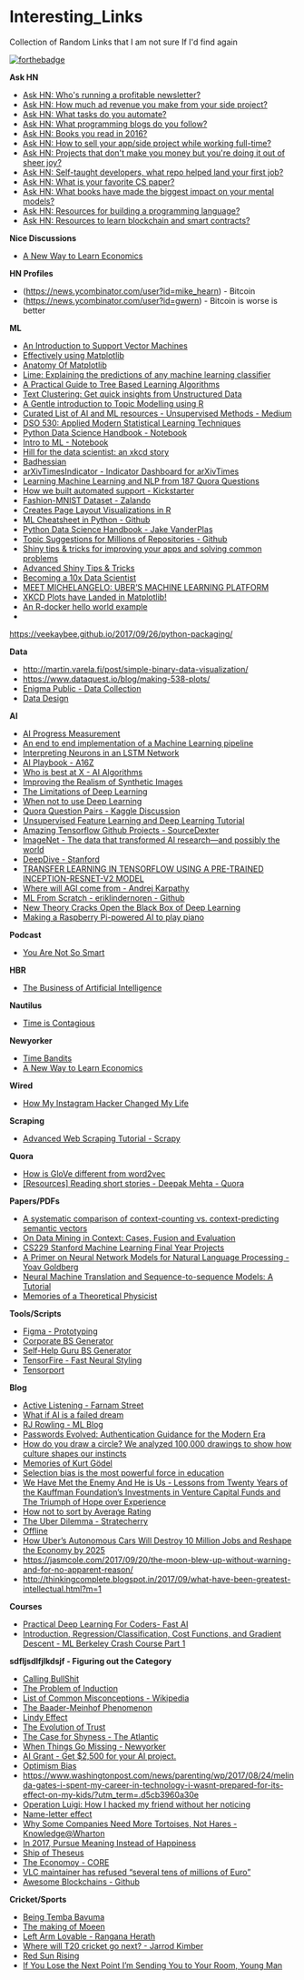 # Interesting_Links
Collection of Random Links that I am not sure If I'd find again

[![forthebadge](http://forthebadge.com/images/badges/built-with-love.svg)](http://forthebadge.com)

**Ask HN**

* [Ask HN: Who's running a profitable newsletter?](https://news.ycombinator.com/item?id=14616440)
* [Ask HN: How much ad revenue you make from your side project?](https://news.ycombinator.com/item?id=14576677)
* [Ask HN: What tasks do you automate?](https://news.ycombinator.com/item?id=14782332)
* [Ask HN: What programming blogs do you follow?](https://news.ycombinator.com/item?id=14842276)
* [Ask HN: Books you read in 2016?](https://news.ycombinator.com/item?id=13235767)
* [Ask HN: How to sell your app/side project while working full-time?](https://news.ycombinator.com/item?id=14912468)
* [Ask HN: Projects that don't make you money but you're doing it out of sheer joy?](https://news.ycombinator.com/item?id=14978631)
* [Ask HN: Self-taught developers, what repo helped land your first job?](https://news.ycombinator.com/item?id=15025578)
* [Ask HN: What is your favorite CS paper?](https://news.ycombinator.com/item?id=15089476)
* [Ask HN: What books have made the biggest impact on your mental models?](https://news.ycombinator.com/item?id=15155833)
* [Ask HN: Resources for building a programming language?](https://news.ycombinator.com/item?id=15171238)
* [Ask HN: Resources to learn blockchain and smart contracts?](https://news.ycombinator.com/item?id=15398550)

**Nice Discussions**
* [	A New Way to Learn Economics](https://news.ycombinator.com/item?id=15222819)


**HN Profiles**
* (https://news.ycombinator.com/user?id=mike_hearn) - Bitcoin 
* (https://news.ycombinator.com/user?id=gwern) - Bitcoin is worse is better 

**ML**

* [An Introduction to Support Vector Machines](https://news.ycombinator.com/item?id=14613139)
* [Effectively using Matplotlib](http://pbpython.com/effective-matplotlib.html)
* [Anatomy Of Matplotlib](https://github.com/WeatherGod/AnatomyOfMatplotlib)
* [Lime: Explaining the predictions of any machine learning classifier](https://github.com/marcotcr/lime)
* [A Practical Guide to Tree Based Learning Algorithms](https://sadanand-singh.github.io/posts/treebasedmodels/)
* [Text Clustering: Get quick insights from Unstructured Data](http://www.kdnuggets.com/2017/06/text-clustering-unstructured-data.html)
* [A Gentle introduction to Topic Modelling using R](https://eight2late.wordpress.com/2015/09/29/a-gentle-introduction-to-topic-modeling-using-r/)
* [Curated List of AI and ML resources - Unsupervised Methods - Medium](https://unsupervisedmethods.com/my-curated-list-of-ai-and-machine-learning-resources-from-around-the-web-9a97823b8524)
* [DSO 530: Applied Modern Statistical Learning Techniques](https://www.alsharif.info/iom530)
* [Python Data Science Handbook - Notebook](https://nbviewer.jupyter.org/github/jakevdp/PythonDataScienceHandbook/blob/master/notebooks/Index.ipynb)
* [Intro to ML - Notebook](http://nbviewer.jupyter.org/github/Prooffreader/intro_machine_learning/tree/master/)
* [Hill for the data scientist: an xkcd story](http://livefreeordichotomize.com/2016/12/15/hill-for-the-data-scientist-an-xkcd-story/)
* [Badhessian](http://badhessian.org/)
* [arXivTimesIndicator - Indicator Dashboard for arXivTimes](http://arxivtimes.herokuapp.com/)
* [Learning Machine Learning and NLP from 187 Quora Questions](https://unsupervisedmethods.com/learning-machine-learning-and-nlp-from-185-quora-questions-cebe42e47da8)
* [How we built automated support - Kickstarter](https://kickstarter.engineering/how-we-built-automated-support-f2ea669252f)
* [Fashion-MNIST Dataset - Zalando](https://github.com/zalandoresearch/fashion-mnist)
* [Creates Page Layout Visualizations in R](https://github.com/EmilHvitfeldt/ggpage)
* [ML Cheatsheet in Python - Github](https://github.com/ShuaiW/ml-cheatsheet)
* [Python Data Science Handbook - Jake VanderPlas](https://jakevdp.github.io/PythonDataScienceHandbook/)
* [Topic Suggestions for Millions of Repositories - Github](https://githubengineering.com/topics/)
* [Shiny tips & tricks for improving your apps and solving common problems](http://deanattali.com/blog/advanced-shiny-tips/)
* [Advanced Shiny Tips & Tricks](https://github.com/daattali/advanced-shiny#readme)
* [Becoming a 10x Data Scientist](https://blog.algorithmia.com/becoming-a-10x-data-scientist/)
* [MEET MICHELANGELO: UBER’S MACHINE LEARNING PLATFORM](https://eng.uber.com/michelangelo/)
* [XKCD Plots have Landed in Matplotlib!](http://jakevdp.github.io/blog/2013/07/10/XKCD-plots-in-matplotlib/)
* [An R-docker hello world example](https://www.symbolix.com.au/blog-main/r-docker-hello)
* 
https://veekaybee.github.io/2017/09/26/python-packaging/

**Data**  

* http://martin.varela.fi/post/simple-binary-data-visualization/
* https://www.dataquest.io/blog/making-538-plots/
* [Enigma Public - Data Collection](https://public.enigma.com/)
* [Data Design](https://infoactive.co/data-design/)

**AI**

* [AI Progress Measurement](https://www.eff.org/ai/metrics)
* [An end to end implementation of a Machine Learning pipeline](https://spandan-madan.github.io/DeepLearningProject/)
* [Interpreting Neurons in an LSTM Network](http://yerevann.github.io/2017/06/27/interpreting-neurons-in-an-LSTM-network/)
* [AI Playbook - A16Z](http://aiplaybook.a16z.com/)
* [Who is best at X - AI Algorithms](https://rodrigob.github.io/are_we_there_yet/build/)
* [Improving the Realism of Synthetic Images](https://machinelearning.apple.com/2017/07/07/GAN.html)
* [The Limitations of Deep Learning](https://blog.keras.io/the-limitations-of-deep-learning.html)
* [When not to use Deep Learning](http://hyperparameter.space/blog/when-not-to-use-deep-learning/)
* [Quora Question Pairs - Kaggle Discussion](https://www.kaggle.com/c/quora-question-pairs/discussion/34355#194796)
* [Unsupervised Feature Learning and Deep Learning Tutorial](http://ufldl.stanford.edu/wiki/index.php/UFLDL_Tutorial)
* [Amazing Tensorflow Github Projects - SourceDexter](https://sourcedexter.com/amazing-tensorflow-github-projects/)
* [ImageNet - The data that transformed AI research—and possibly the world](https://qz.com/1034972/the-data-that-changed-the-direction-of-ai-research-and-possibly-the-world/)
* [DeepDive - Stanford](http://deepdive.stanford.edu/)
* [TRANSFER LEARNING IN TENSORFLOW USING A PRE-TRAINED INCEPTION-RESNET-V2 MODEL](https://kwotsin.github.io/tech/2017/02/11/transfer-learning.html)
* [Where will AGI come from - Andrej Karpathy](https://docs.google.com/presentation/d/119VW6ueBGLQXsw-jGMboGP2-WuOnyMAOYLgd44SL6xM/preview?slide=id.p)
* [ML From Scratch - eriklindernoren - Github](https://github.com/eriklindernoren/ML-From-Scratch)
* [New Theory Cracks Open the Black Box of Deep Learning](https://www.quantamagazine.org/new-theory-cracks-open-the-black-box-of-deep-learning-20170921/)
* [Making a Raspberry Pi-powered AI to play piano](https://rpiai.com/piano/)

**Podcast**

* [You Are Not So Smart](https://youarenotsosmart.com/podcast/)

**HBR**

* [The Business of Artificial Intelligence](https://hbr.org/cover-story/2017/07/the-business-of-artificial-intelligence)

**Nautilus**

* [Time is Contagious](http://nautil.us/issue/45/power/time-is-contagious)

**Newyorker**

* [Time Bandits](http://www.newyorker.com/magazine/2005/02/28/time-bandits-2)
* [A New Way to Learn Economics](https://www.newyorker.com/news/john-cassidy/a-new-way-to-learn-economics)

**Wired**

* [How My Instagram Hacker Changed My Life](https://www.wired.com/story/how-my-hacker-changed-my-life/)

**Scraping**

* [Advanced Web Scraping Tutorial - Scrapy](http://sangaline.com/post/advanced-web-scraping-tutorial/)


**Quora**

* [How is GloVe different from word2vec](https://www.quora.com/How-is-GloVe-different-from-word2vec) 
* [[Resources] Reading short stories - Deepak Mehta - Quora](https://readersparadise.quora.com/Resources-Reading-short-stories)

**Papers/PDFs**

* [A systematic comparison of
context-counting vs. context-predicting semantic vectors](http://clic.cimec.unitn.it/marco/publications/acl2014/baroni-etal-countpredict-acl2014.pdf)
* [On Data Mining in Context:
Cases, Fusion and Evaluation](http://liacs.leidenuniv.nl/~puttenpwhvander/library/phdthesisv1_nocropmarks_withISBN.pdf)
* [CS229 Stanford Machine Learning Final Year Projects](http://cs229.stanford.edu/projects2013.html)
* [A Primer on Neural Network Models for Natural Language Processing - Yoav Goldberg ](https://www.jair.org/media/4992/live-4992-9623-jair.pdf)
* [Neural Machine Translation and Sequence-to-sequence Models: A Tutorial](https://arxiv.org/pdf/1703.01619.pdf)
* [Memories of a Theoretical Physicist](https://arxiv.org/pdf/1708.09093.pdf)

**Tools/Scripts**

* [Figma - Prototyping](https://www.figma.com/)
* [Corporate BS Generator](http://www.atrixnet.com/bs-generator.html)
* [Self-Help Guru BS Generator](http://sebpearce.com/bullshit/ )
* [TensorFire - Fast Neural Styling](https://tenso.rs/demos/fast-neural-style/)
* [Tensorport](https://tensorport.com/)


**Blog**

* [Active Listening - Farnam Street](https://www.farnamstreetblog.com/2017/07/active-listening/)
* [What if AI is a failed dream](https://www.madebymany.com/stories/what-if-ai-is-a-failed-dream)
* [RJ Rowling - ML Blog](http://rnowling.github.io/)
* [Passwords Evolved: Authentication Guidance for the Modern Era](https://www.troyhunt.com/passwords-evolved-authentication-guidance-for-the-modern-era/)
* [How do you draw a circle? We analyzed 100,000 drawings to show how culture shapes our instincts](https://qz.com/994486/the-way-you-draw-circles-says-a-lot-about-you/)
* [Memories of Kurt Gödel](http://www.rudyrucker.com/blog/2012/08/01/memories-of-kurt-godel/)
* [Selection bias is the most powerful force in education](https://fredrikdeboer.com/2017/03/29/why-selection-bias-is-the-most-powerful-force-in-education/)
* [We Have Met the Enemy And He is Us - Lessons from Twenty Years of the Kauffman Foundation’s
Investments in Venture Capital Funds
and The Triumph of Hope over Experience ](http://www.kauffman.org/what-we-do/research/2012/05/we-have-met-the-enemy-and-he-is-us)
* [How not to sort by Average Rating](http://www.evanmiller.org/how-not-to-sort-by-average-rating.html)
* [The Uber Dilemma - Stratecherry](https://stratechery.com/2017/the-uber-dilemma/)
* [Offline](https://chris.bolin.co/offline/)
* [How Uber’s Autonomous Cars Will Destroy 10 Million Jobs and Reshape the Economy by 2025](http://zackkanter.com/2015/01/23/how-ubers-autonomous-cars-will-destroy-10-million-jobs-by-2025/)
* https://jasmcole.com/2017/09/20/the-moon-blew-up-without-warning-and-for-no-apparent-reason/
* http://thinkingcomplete.blogspot.in/2017/09/what-have-been-greatest-intellectual.html?m=1

**Courses**

* [Practical Deep Learning For Coders- Fast AI](http://course.fast.ai/)
* [Introduction, Regression/Classification, Cost Functions, and Gradient Descent - ML Berkeley Crash Course Part 1](https://ml.berkeley.edu/blog/2016/11/06/tutorial-1/)


**sdfljsdlfjlkdsjf - Figuring out the Category**

* [Calling BullShit](http://callingbullshit.org/videos.html)
* [The Problem of Induction](https://en.wikipedia.org/wiki/Problem_of_induction)
* [List of Common Misconceptions - Wikipedia](https://en.wikipedia.org/wiki/List_of_common_misconceptions)
* [The Baader-Meinhof Phenomenon](https://www.damninteresting.com/the-baader-meinhof-phenomenon/)
* [Lindy Effect](https://en.wikipedia.org/wiki/Lindy_effect)
* [The Evolution of Trust](http://ncase.me/trust/)
* [The Case for Shyness - The Atlantic](https://www.theatlantic.com/entertainment/archive/2017/02/the-case-for-shyness/516933/)
* [When Things Go Missing - Newyorker](http://www.newyorker.com/magazine/2017/02/13/when-things-go-missing)
* [AI Grant - Get $2,500 for your AI project.](https://aigrant.org/)
* [Optimism Bias](https://en.wikipedia.org/wiki/Optimism_bias)
* https://www.washingtonpost.com/news/parenting/wp/2017/08/24/melinda-gates-i-spent-my-career-in-technology-i-wasnt-prepared-for-its-effect-on-my-kids/?utm_term=.d5cb3960a30e
* [Operation Luigi: How I hacked my friend without her noticing](https://defaultnamehere.tumblr.com/post/163734466355/operation-luigi-how-i-hacked-my-friend-without#jfuf232n3)
* [Name-letter effect](https://en.wikipedia.org/wiki/Name-letter_effect)
* [Why Some Companies Need More Tortoises, Not Hares - Knowledge@Wharton](http://knowledge.wharton.upenn.edu/article/companies-need-tortoises-not-hares/)
* [In 2017, Pursue Meaning Instead of Happiness](http://nymag.com/scienceofus/2016/12/in-2017-pursue-meaning-instead-of-happiness.html)
* [Ship of Theseus](https://en.wikipedia.org/wiki/Ship_of_Theseus)
* [The Economoy - CORE](http://www.core-econ.org/the-economy/)
* [VLC maintainer has refused “several tens of millions of Euro”](https://www.reddit.com/r/bestof/comments/73dafr/vlc_creator_refused_several_tens_of_millions_of/)
* [Awesome Blockchains - Github](https://github.com/openblockchains/awesome-blockchains)

**Cricket/Sports**

* [Being Temba Bavuma](http://www.espncricinfo.com/story/_/id/20192897/firdose-moonda-imagines-temba-bavuma-journey-test-batsman)
* [The making of Moeen](http://www.thecricketmonthly.com/story/926493/the-making-of-moeen)
* [Left Arm Lovable - Rangana Herath](http://www.thecricketmonthly.com/story/1056977/left-arm-lovable)
* [Where will T20 cricket go next? - Jarrod Kimber](http://www.espncricinfo.com/magazine/content/story/1099221.html)
* [Red Sun Rising](http://www.thecricketmonthly.com/story/1046331/red-sun-rising)
* [If You Lose the Next Point I’m Sending You to Your Room, Young Man](https://mobile.nytimes.com/2017/01/13/sports/squash-mohamed-el-shorbagy.html)
